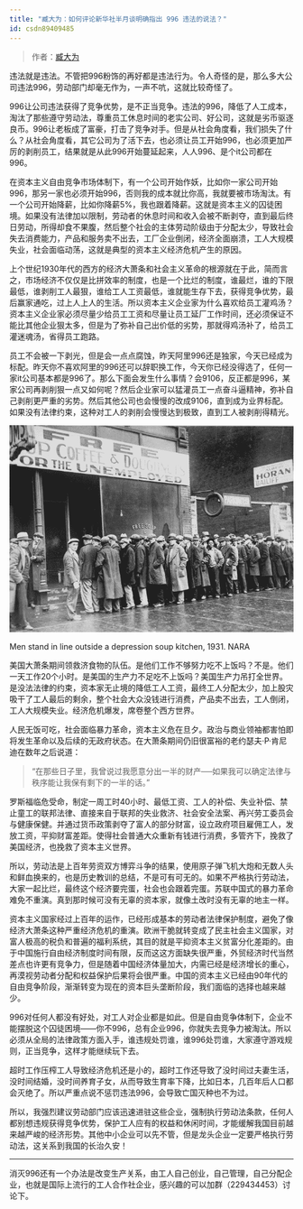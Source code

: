 ```yaml
---
title: "臧大为：如何评论新华社半月谈明确指出 996 违法的说法？"
id: csdn89409485
---
```


> 作者：[臧大为](https://www.zhihu.com/question/320288592/answer/652467092)

违法就是违法。不管把996粉饰的再好都是违法行为。令人奇怪的是，那么多大公司违法996，劳动部门却毫无作为，一声不吭，这就比较奇怪了。

996让公司违法获得了竞争优势，是不正当竞争。违法的996，降低了人工成本，淘汰了那些遵守劳动法，尊重员工休息时间的老实公司、好公司，这就是劣币驱逐良币。996让老板成了富豪，打击了竞争对手。但是从社会角度看，我们损失了什么？从社会角度看，其它公司为了活下去，也必须让员工开始996，也必须更加严厉的剥削员工，结果就是从此996开始蔓延起来，人人996、是个it公司都在996。

在资本主义自由竞争市场体制下，有一个公司开始作妖，比如你一家公司开始996，那另一家也必须开始996，否则我的成本就比你高，我就要被市场淘汰。有一个公司开始降薪，比如你降薪5%，我也跟着降薪。这就是资本主义的囚徒困境。如果没有法律加以限制，劳动者的休息时间和收入会被不断剥夺，直到最后终日劳动，所得却食不果腹，然后整个社会的主体劳动阶级由于分配太少，导致社会失去消费能力，产品和服务卖不出去，工厂企业倒闭，经济全面崩溃，工人大规模失业，社会面临动荡，这就是典型的资本主义经济危机产生的原因。

上个世纪1930年代的西方的经济大萧条和社会主义革命的根源就在于此，简而言之，市场经济不仅仅是比拼效率的制度，也是一个比烂的制度，谁最烂，谁的下限最低，谁剥削工人最狠，谁给工人工资最低，谁就能生存下去，获得竞争优势，最后赢家通吃，过上人上人的生活。所以资本主义企业家为什么喜欢给员工灌鸡汤？资本主义企业家必须尽量少给员工工资和尽量让员工延厂工作时间，还必须保证不能比其他企业狠太多，但是为了弥补自己出价低的劣势，那就得鸡汤补了，给员工灌迷魂汤，省得员工跑路。

员工不会被一下剥光，但是会一点点腐蚀，昨天阿里996还是独家，今天已经成为标配。昨天你不喜欢阿里的996还可以辞职换工作，今天你已经没得选了，任何一家it公司基本都是996了。那么下面会发生什么事情？会9106，反正都是996，某家公司再剥削狠一点又如何呢？然后企业家可以猛灌员工一点奋斗逼精神，弥补自己剥削更严重的劣势。然后其他公司也会慢慢的改成9106，直到成为业界标配。如果没有法律约束，这种对工人的剥削会慢慢达到极致，直到工人被剥削得精光。

![image](../img/0fef148949b3a545aceefc0812a21c02.png)

Men stand in line outside a depression soup kitchen, 1931\. NARA

美国大萧条期间领救济食物的队伍。是他们工作不够努力吃不上饭吗？不是。他们一天工作20个小时。是美国的生产力不足吃不上饭吗？美国生产力吊打全世界。是没法法律的约束，资本家无止境的降低工人工资，最终工人分配太少，加上股灾吸干了工人最后的剩余，整个社会大众没钱进行消费，产品卖不出去，工人倒闭，工人大规模失业。经济危机爆发，席卷整个西方世界。

人民无饭可吃，社会面临暴力革命，资本主义危在旦夕。政治与商业领袖都害怕即将发生革命以及后续的无政府状态。在大萧条期间仍旧很富裕的老约瑟夫·P·肯尼迪在数年之后说道：

> “在那些日子里，我曾说过我愿意分出一半的财产──如果我可以确定法律与秩序能让我保有剩下的一半的话。”

罗斯福临危受命，制定一周工时40小时、最低工资、工人的补偿、失业补偿、禁止童工的联邦法律、直接来自于联邦的失业救济、社会安全法案、再兴劳工委员会与健康保健。并通过货币政策剥夺了富人的部分财富，设立政府项目雇佣工人，发放工资，平抑财富差距。使得社会普通大众重新有钱进行消费，多管齐下，挽救了美国经济，也挽救了资本主义世界。

所以，劳动法是上百年劳资双方博弈斗争的结果，使用原子弹飞机大炮和无数人头和鲜血换来的，也是历史教训的总结，不是可有可无的。如果不严格执行劳动法，大家一起比烂，最终这个经济要完蛋，社会也会跟着完蛋。苏联中国式的暴力革命难免不重演。真到那时候可没有无辜的资本家，就像土改时没有无辜的地主一样。

资本主义国家经过上百年的运作，已经形成基本的劳动者法律保护制度，避免了像经济大萧条这种严重经济危机的重演。欧洲干脆就转变成了民主社会主义国家，对富人极高的税负和普遍的福利系统，其目的就是平抑资本主义贫富分化差距的。由于中国施行自由经济制度时间有限，反而这这方面缺失很严重，外贸经济时代当然差点也许更有竞争力，但是随着中国经济体量加大，内需已经是经济增长的重心，再漠视劳动者分配和权益保护后果将会很严重。中国的资本主义已经由90年代的自由竞争阶段，渐渐转变为现在的资本巨头垄断阶段，我们面临的选择也越来越少。

996对任何人都没有好处，对工人对企业都是如此。但是自由竞争体制下，企业不能摆脱这个囚徒困境——你不996，总有企业996，你就失去竞争力被淘汰。所以必须从全局的法律政策方面入手，谁违规处罚谁，谁996处罚谁，大家遵守游戏规则，正当竞争，这样才能继续玩下去。

超时工作压榨工人导致经济危机还是小的，超时工作还导致了没时间过夫妻生活，没时间结婚，没时间养育子女，从而导致生育率下降，比如日本，几百年后人口都会灭绝了。所以严重点说不惩罚违法996，会导致亡国灭种也不为过。

所以，我强烈建议劳动部门应该迅速进驻这些企业，强制执行劳动法条款，任何人都别想违规获得竞争优势，保护工人应有的权益和休闲时间，才能缓解我国目前越来越严峻的经济形势。其他中小企业可以先不管，但是龙头企业一定要严格执行劳动法，这关系到我国的长治久安！

* * *

消灭996还有一个办法是改变生产关系，由工人自己创业，自己管理，自己分配企业，也就是国际上流行的工人合作社企业，感兴趣的可以加群（229434453）讨论下。